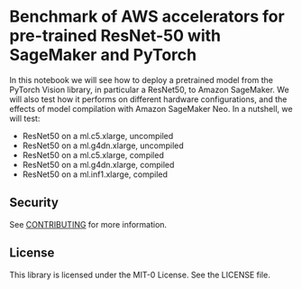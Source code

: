 # Benchmark of AWS accelerators for pre-trained ResNet-50 with SageMaker and PyTorch

In this notebook we will see how to deploy a pretrained model from the PyTorch Vision library, in particular a ResNet50, to Amazon SageMaker. We will also test how it performs on different hardware configurations, and the effects of model compilation with Amazon SageMaker Neo. In a nutshell, we will test:

- ResNet50 on a ml.c5.xlarge, uncompiled
- ResNet50 on a ml.g4dn.xlarge, uncompiled
- ResNet50 on a ml.c5.xlarge, compiled
- ResNet50 on a ml.g4dn.xlarge, compiled
- ResNet50 on a ml.inf1.xlarge, compiled

## Security

See [CONTRIBUTING](CONTRIBUTING.md#security-issue-notifications) for more information.

## License

This library is licensed under the MIT-0 License. See the LICENSE file.